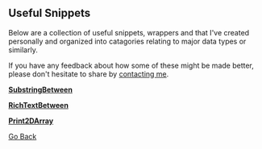 ## Useful Snippets

Below are a collection of useful snippets, wrappers and  that I've created personally and organized into catagories relating to major data types or similarly.

If you have any feedback about how some of these might be made better, please don't hesitate to share by [contacting me](https://trevorghseay.github.io/goto-Toggle/Contact).

**[SubstringBetween](https://trevorghseay.github.io/goto-Toggle/SubstringBetween)**

**[RichTextBetween](https://trevorghseay.github.io/goto-Toggle/RichTextBetween)**

**[Print2DArray](https://trevorghseay.github.io/goto-Toggle/Print2DArray)**

[Go Back](https://trevorghseay.github.io/goto-Toggle/Practice)
